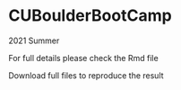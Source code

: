 # CUBoulderBootCamp
2021 Summer

For full details please check the Rmd file

Download full files to reproduce the result
